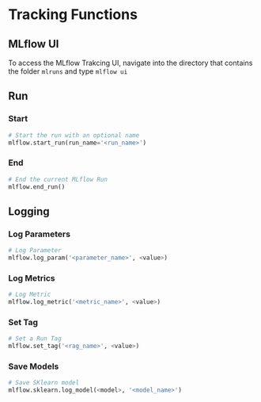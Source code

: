 # Tracking Functions
## MLflow UI
To access the MLflow Trakcing UI, navigate into the directory that contains the folder `mlruns` and type `mlflow ui` 

## Run
### Start
``` python
# Start the run with an optional name
mlflow.start_run(run_name='<run_name>')
```

### End
``` python
# End the current MLflow Run
mlflow.end_run()
```

## Logging
### Log Parameters
``` python
# Log Parameter
mlflow.log_param('<parameter_name>', <value>)
```

### Log Metrics
``` python
# Log Metric
mlflow.log_metric('<metric_name>', <value>)
```

### Set Tag
``` python
# Set a Run Tag
mlflow.set_tag('<rag_name>', <value>)
```

### Save Models
``` python
# Save SKlearn model
mlflow.sklearn.log_model(<model>, '<model_name>')
```